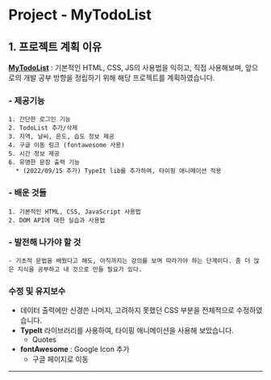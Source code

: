 Project - MyTodoList
======================

## 1. 프로젝트 계획 이유
[**MyTodoList**](https://lee-sang-beom.github.io/My-Todo-List/) : 기본적인 HTML, CSS, JS의 사용법을 익히고, 직접 사용해보며, 앞으로의 개발 공부 방향을 정립하기 위해 해당 프로젝트를 계획하였습니다.

### - 제공기능
	1. 간단한 로그인 기능
	2. TodoList 추가/삭제
	3. 지역, 날씨, 온도, 습도 정보 제공
	4. 구글 이동 링크 (fontawesome 사용)
    5. 시간 정보 제공
    6. 유명한 문장 출력 기능
	  * (2022/09/15 추가) TypeIt lib를 추가하여, 타이핑 애니메이션 적용

### - 배운 것들
	1. 기본적인 HTML, CSS, JavaScript 사용법
	2. DOM API에 대한 실습과 사용법

### - 발전해 나가야 할 것
	- 기초적 문법을 배웠다고 해도, 아직까지는 강의를 보며 따라가야 하는 단계이다. 좀 더 많은 지식을 공부하고 내 것으로 만들 필요가 있다. 

### 수정 및 유지보수
- 데이터 출력에만 신경쓴 나머지, 고려하지 못했던 CSS 부분을 전체적으로 수정하였습니다.
- **TypeIt** 라이브러리를 사용하여, 타이핑 애니메이션을 사용해 보았습니다.
    - Quotes
- **fontAwesome** : Google Icon 추가
    - 구글 페이지로 이동

****